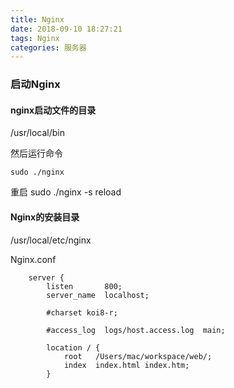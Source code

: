 ```yaml
---
title: Nginx
date: 2018-09-10 18:27:21
tags: Nginx
categories: 服务器
---
```


### 启动Nginx

#### nginx启动文件的目录

/usr/local/bin

然后运行命令

```shell
sudo ./nginx
```

重启 sudo ./nginx -s reload 

#### Nginx的安装目录

/usr/local/etc/nginx

Nginx.conf

```properties
    server {
        listen       800;
        server_name  localhost;

        #charset koi8-r;

        #access_log  logs/host.access.log  main;

        location / {
            root   /Users/mac/workspace/web/;
            index  index.html index.htm;
        }
```

